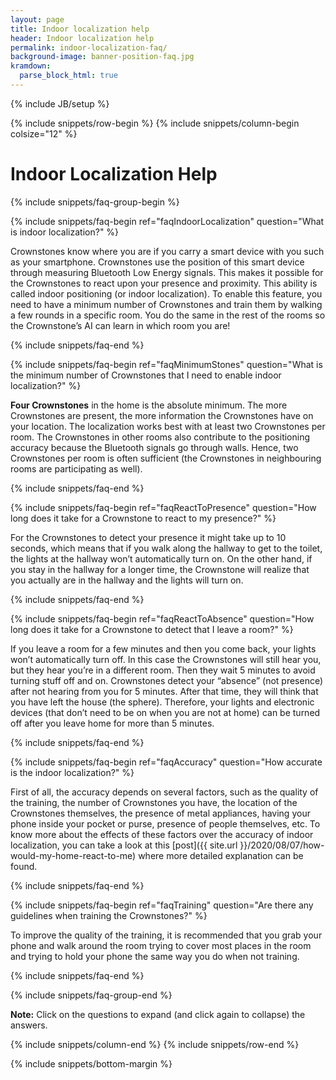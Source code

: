 ```yaml
---
layout: page
title: Indoor localization help
header: Indoor localization help
permalink: indoor-localization-faq/
background-image: banner-position-faq.jpg
kramdown: 
  parse_block_html: true
---
```

{% include JB/setup %}

{% include snippets/row-begin %}
{% include snippets/column-begin colsize="12" %}

# Indoor Localization Help

{% include snippets/faq-group-begin %}


{% include snippets/faq-begin ref="faqIndoorLocalization" question="What is indoor localization?" %}

Crownstones know where you are if you carry a smart device with you such as your smartphone. Crownstones use the position of this smart device through measuring Bluetooth Low Energy signals. This makes it possible for the Crownstones to react upon your presence and proximity. This ability is called indoor positioning (or indoor localization). To enable this feature, you need to have a minimum number of Crownstones and train them by walking a few rounds in a specific room. You do the same in the rest of the rooms so the Crownstone’s AI can learn in which room you are!

{% include snippets/faq-end %}



{% include snippets/faq-begin ref="faqMinimumStones" question="What is the minimum number of Crownstones that I need to enable indoor localization?" %}

**Four Crownstones** in the home is the absolute minimum. The more Crownstones are present, the more information the Crownstones have on your location. The localization works best with at least two Crownstones per room. The Crownstones in other rooms also contribute to the positioning accuracy because the Bluetooth signals go through walls. Hence, two Crownstones per room is often sufficient (the Crownstones in neighbouring rooms are participating as well).

{% include snippets/faq-end %}



{% include snippets/faq-begin ref="faqReactToPresence" question="How long does it take for a Crownstone to react to my presence?" %}

For the Crownstones to detect your presence it might take up to 10 seconds, which means that if you walk along the hallway to get to the toilet, the lights at the hallway won’t automatically turn on. On the other hand, if you stay in the hallway for a longer time, the Crownstone will realize that you actually are in the hallway and the lights will turn on.

{% include snippets/faq-end %}



{% include snippets/faq-begin ref="faqReactToAbsence" question="How long does it take for a Crownstone to detect that I leave a room?" %}

If you leave a room for a few minutes and then you come back, your lights won’t automatically turn off. In this case the Crownstones will still hear you, but they hear you’re in a different room. Then they wait 5 minutes to avoid turning stuff off and on. Crownstones detect your “absence” (not presence) after not hearing from you for 5 minutes. After that time, they will think that you have left the house (the sphere). Therefore, your lights and electronic devices (that don’t need to be on when you are not at home) can be turned off after you leave home for more than 5 minutes.

{% include snippets/faq-end %}



{% include snippets/faq-begin ref="faqAccuracy" question="How accurate is the indoor localization?" %}

First of all, the accuracy depends on several factors, such as the quality of the training, the number of Crownstones you have, the location of the Crownstones themselves, the presence of metal appliances, having your phone inside your pocket or purse, presence of people themselves, etc.
To know more about the effects of these factors over the accuracy of indoor localization, you can take a look at this [post]({{ site.url }}/2020/08/07/how-would-my-home-react-to-me) where more detailed explanation can be found.

{% include snippets/faq-end %}



{% include snippets/faq-begin ref="faqTraining" question="Are there any guidelines when training the Crownstones?" %}

To improve the quality of the training, it is recommended that you grab your phone and walk around the room trying to cover most places in the room and trying to hold your phone the same way you do when not training. 

{% include snippets/faq-end %}



{% include snippets/faq-group-end %}



**Note:** Click on the questions to expand (and click again to collapse) the answers.

{% include snippets/column-end %}
{% include snippets/row-end %}


{% include snippets/bottom-margin %}

<script>
window.onload = function() {
    var hash = window.location.hash; 
    if(hash !== " ") {
        var id = hash.substr(1);
        document.getElementById(id).classList.add("show");
        document.getElementById(id).scrollIntoView();
    }
};
</script>